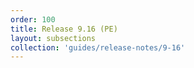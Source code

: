 ```yaml
---
order: 100
title: Release 9.16 (PE)
layout: subsections
collection: 'guides/release-notes/9-16'
---
```


